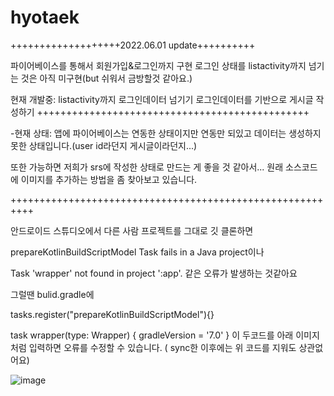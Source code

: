 # hyotaek

+++++++++++++++++++2022.06.01 update++++++++++

파이어베이스를 통해서 회원가입&로그인까지 구현 
로그인 상태를 listactivity까지 넘기는 것은 아직 미구현(but 쉬워서 금방할것 같아요.)

현재 개발중: listactivity까지 로그인데이터 넘기기
            로그인데이터를 기반으로 게시글 작성하기
+++++++++++++++++++++++++++++++++++++++++++++++

-현재 상태: 앱에 파이어베이스는 연동한 상태이지만 
연동만 되있고 데이터는 생성하지 못한 상태입니다.(user id라던지 게시글이라던지...)

또한 가능하면 저희가 srs에 작성한 상태로 만드는 게 좋을 것 같아서... 
원래 소스코드에 이미지를 추가하는 방법을 좀 찾아보고 있습니다.


++++++++++++++++++++++++++++++++++++++++++++++++++++++++++

안드로이드 스튜디오에서 다른 사람 프로젝트를 그대로 깃 클론하면 

prepareKotlinBuildScriptModel Task fails in a Java project이나

Task 'wrapper' not found in project ':app'.
같은 오류가 발생하는 것같아요


그럴땐 bulid.gradle에 

tasks.register("prepareKotlinBuildScriptModel"){}

task wrapper(type: Wrapper) {
        gradleVersion = '7.0'
    }
이 두코드를 아래 이미지처럼 입력하면 오류를 수정할 수 있습니다.
( sync한 이후에는 위 코드를 지워도 상관없어요)


![image](https://user-images.githubusercontent.com/50943860/170899081-5e9d5307-9626-4bd7-ad9e-28a25da6dfbb.png)

